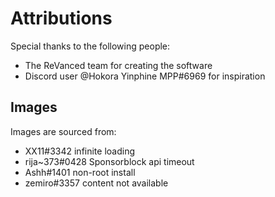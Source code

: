 # Attributions

Special thanks to the following people:

- The ReVanced team for creating the software
- Discord user @Hokora Yinphine MPP#6969 for inspiration 

## Images

Images are sourced from:

- XX11#3342 infinite loading 
- rija~373#0428 Sponsorblock api timeout
- Ashh#1401 non-root install
- zemiro#3357 content not available
